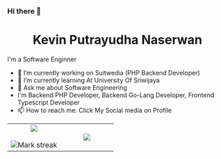 ### Hi there 👋


<h1 align="center">Kevin Putrayudha Naserwan</h2>

<p>
I'm a Software Enginner
</p>

<!--- stats & Trophy (start) -->
<p align="center">

- 🔭 I’m currently working on Suitwedia (PHP Backend Developer)
- 🌱 I’m currently learning At University Of Sriwijaya
- 💬 Ask me about Software Engineering
-  I'm Backend PHP Developer, Backend Go-Lang Developer, Frontend Typescript Developer
- 📫 How to reach me: Click My Social media on Profile

<table align="center">
<tr border="none">
<td width="50%" align="center">
  
  <img  align="center"  src="https://github-readme-stats.vercel.app/api?username=KevinNaserwan&theme=radical&show_icons=true&count_private=true" />
  <br></br>
  <img  title="🔥 Get streak stats for your profile at git.io/streak-stats" alt="Mark streak" src="https://github-readme-streak-stats.herokuapp.com/?user=KevinNaserwan&theme=radical&hide_border=false" /> 
</td>

<td width="50%" align="center">

  <img  align="center"  src="https://github-readme-stats.anuraghazra1.vercel.app/api/top-langs/?username=KevinNaserwan&theme=radical&exclude_repo=dotfiles,si-biji&hide=javascript,ejs,blade,html,pug,css,scss&hide_border=false&no-bg=true&no-frame=true&langs_count=9"/>
  
  </td>
</tr>
</table>
